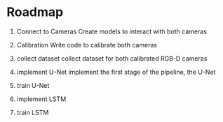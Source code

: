 Roadmap
========

1. Connect to Cameras
Create models to interact with both cameras

2. Calibration
Write code to calibrate both cameras

3. collect dataset
collect dataset for both calibrated RGB-D cameras

4. implement U-Net
implement the first stage of the pipeline, the U-Net

5. train U-Net

6. implement LSTM

7. train LSTM
